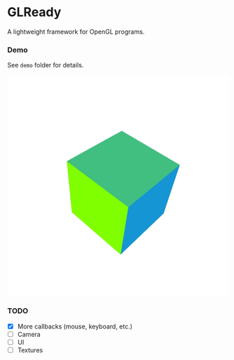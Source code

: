 # GLReady
A lightweight framework for OpenGL programs.

### Demo
See `demo` folder for details.

![](demo/demo.png)

### TODO
- [X] More callbacks (mouse, keyboard, etc.)
- [ ] Camera
- [ ] UI
- [ ] Textures

